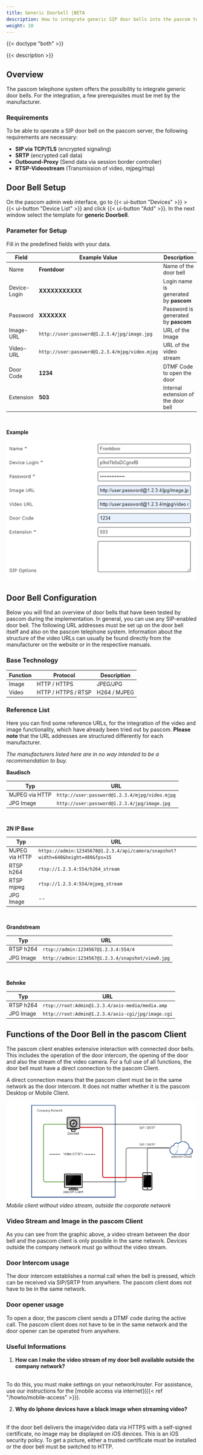 ```yaml
---
title: Generic Doorbell |BETA
description: How to integrate generic SIP door bells into the pascom telephone system
weight: 10
---
```


{{< doctype "both"  >}}

{{< description >}}

## Overview

The pascom telephone system offers the possibility to integrate generic door bells. For the integration, a few prerequisites must be met by the manufacturer.

### Requirements

To be able to operate a SIP door bell on the pascom server, the following requirements are necessary:

* **SIP via TCP/TLS** (encrypted signaling)
* **SRTP** (encrypted call data)
* **Outbound-Proxy** (Send data via session border controller)
* **RTSP-Videostream** (Transmission of video, mjpeg/rtsp)


## Door Bell Setup

On the pascom admin web interface, go to {{< ui-button "Devices" >}} > {{< ui-button "Device List" >}} and click {{< ui-button "Add" >}}. In the next window select the template for **generic Doorbell**.

### Parameter for Setup

Fill in the predefined fields with your data.

|Field|Example Value|Description|
|---|---|---|
|Name|**Frontdoor**|Name of the door bell|
|Device-Login|**XXXXXXXXXXX**|Login name is generated by **pascom**|
|Password| **XXXXXXX** | Password is generated by **pascom**|
|Image-URL|```http://user:password@1.2.3.4/jpg/image.jpg```|URL of the Image|
|Video-URL|```http://user:password@1.2.3.4/mjpg/video.mjpg```| URL of the video stream|
|Door Code|**1234**| DTMF Code to open the door|
|Extension|**503**| Internal extension of the door bell|

</br>

**Example**

![Example Parameter](parameter.en.PNG?width=80%)

## Door Bell Configuration

Below you will find an overview of door bells that have been tested by pascom during the implementation. In general, you can use any SIP-enabled door bell. The following URL addresses must be set up on the door bell itself and also on the pascom telephone system. Information about the structure of the video URLs can usually be found directly from the manufacturer on the website or in the respective manuals.

### Base Technology

|Function|Protocol|Description|
|---|---|---|
|Image|HTTP / HTTPS|JPEG/JPG|
|Video|HTTP / HTTPS / RTSP |H264 / MJPEG|

### Reference List

Here you can find some reference URLs, for the integration of the video and  image functionality, which have already been tried out by pascom. **Please note** that the URL addresses are structured differently for each manufacturer. 

*The manufacturers listed here are in no way intended to be a recommendation to buy.*

**Baudisch**

|Typ|URL|
|---|---|
|MJPEG via HTTP|```http://user:password@1.2.3.4/mjpg/video.mjpg```|
|JPG Image|```http://user:password@1.2.3.4/jpg/image.jpg```|

</br>

**2N IP Base**

|Typ|URL|
|---|---|
|MJPEG via HTTP|```https://admin:12345678@1.2.3.4/api/camera/snapshot?width=640&height=480&fps=15```|
|RTSP h264|```rtsp://1.2.3.4:554/h264_stream```|
|RTSP mjpeg|```rtsp://1.2.3.4:554/mjpeg_stream```|
|JPG Image|--|

</br>

**Grandstream**

|Typ|URL|
|---|---|
|RTSP h264|```rtsp://admin:1234567@1.2.3.4:554/4```|
|JPG Image|```http://admin:1234567@1.2.3.4/snapshot/view0.jpg```|

</br>

**Behnke**

|Typ|URL|
|---|---|
|RTSP h264|```rtsp://root:Admin@1.2.3.4/axis-media/media.amp```|
|JPG Image |```http://root:Admin@1.2.3.4/axis-cgi/jpg/image.cgi```|



## Functions of the Door Bell in the pascom Client

The pascom client enables extensive interaction with connected door bells. This includes the operation of the door intercom, the opening of the door and also the stream of the video camera. For a full use of all functions, the door bell must have a direct connection to the pascom Client.

A direct connection means that the pascom client must be in the same network as the door intercom. It does not matter whether it is the pascom Desktop or Mobile Client.


![Network Overview](network.en.png)
*Mobile client without video stream, outside the corporate network*
</br>

### Video Stream and Image in the pascom Client

As you can see from the graphic above, a video stream between the door bell and the pascom client is only possible in the same network. Devices outside the company network must go without the video stream.

### Door Intercom usage

The door intercom establishes a normal call when the bell is pressed, which can be received via SIP/SRTP from anywhere. The pascom client does not have to be in the same network.

### Door opener usage

To open a door, the pascom client sends a DTMF code during the active call. The pascom client does not have to be in the same network and the door opener can be operated from anywhere.

### Useful Informations

1. **How can I make the video stream of my door bell available outside the company network?**
</br>
To do this, you must make settings on your network/router. For assistance, use our instructions for the [mobile access via internet]({{< ref "/howto/mobile-access" >}}).

2. **Why do Iphone devices have a black image when streaming video?**
</br>
If the door bell delivers the image/video data via HTTPS with a self-signed certificate, no image may be displayed on iOS devices. This is an iOS security policy. To get a picture, either a trusted certificate must be installed or the door bell must be switched to HTTP.

